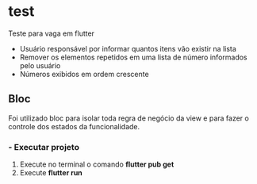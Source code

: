 # test

Teste para vaga em flutter

* Usuário responsável por informar quantos itens vão existir na lista
* Remover os elementos repetidos em uma lista de número informados pelo usuário
* Números exibidos em ordem crescente

## Bloc
Foi utilizado bloc para isolar toda regra de negócio da view e para fazer o controle dos estados da funcionalidade.

### - Executar projeto
1. Execute no terminal o comando **flutter pub get** 
2. Execute **flutter run**